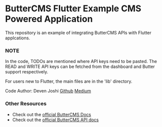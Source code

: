 # ButterCMS Flutter Example CMS Powered Application

This repository is an example of integrating ButterCMS APIs with Flutter applcations.

### NOTE 
In the code, TODOs are mentioned where API keys need to be pasted. The READ and 
WRITE API keys can be fetched from the dashboard and Butter support respectively.

For users new to Flutter, the main files are in the 'lib' directory.

Code Author: Deven Joshi  [Github](https://github.com/deven98) [Medium](https://medium.com/@dev.n)

### Other Resources
- Check out the [official ButterCMS Docs](https://buttercms.com/docs/)
- Check out the [official ButterCMS API docs](https://buttercms.com/docs/api/)

